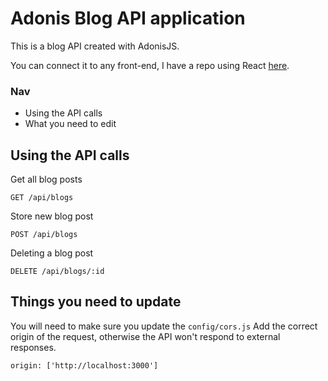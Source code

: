 # Adonis Blog API application

This is a blog API created with AdonisJS.

You can connect it to any front-end, I have a repo using React [here](https://github.com/Barsnes/adonis-blog-react).

### Nav
- Using the API calls
- What you need to edit

## Using the API calls

Get all blog posts
```
GET /api/blogs
```

Store new blog post
```
POST /api/blogs
```

Deleting a blog post
```
DELETE /api/blogs/:id
```

## Things you need to update
You will need to make sure you update the ```config/cors.js```
Add the correct origin of the request, otherwise the API won't respond to external responses.
```
origin: ['http://localhost:3000']
```
